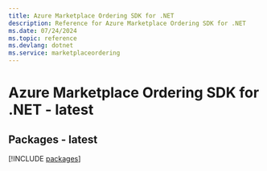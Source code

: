 ```yaml
---
title: Azure Marketplace Ordering SDK for .NET
description: Reference for Azure Marketplace Ordering SDK for .NET
ms.date: 07/24/2024
ms.topic: reference
ms.devlang: dotnet
ms.service: marketplaceordering
---
```

# Azure Marketplace Ordering SDK for .NET - latest
## Packages - latest
[!INCLUDE [packages](marketplace-ordering-index.md)]